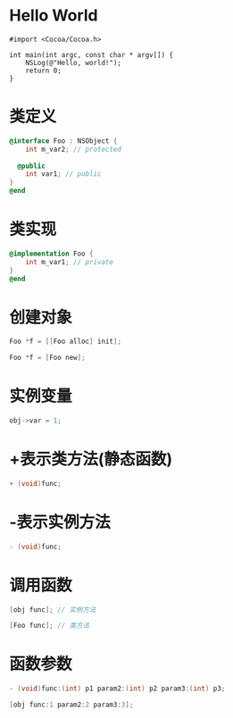 # Hello World
```objc
#import <Cocoa/Cocoa.h>

int main(int argc, const char * argv[]) {
    NSLog(@"Hello, world!");
    return 0;
}
```

# 类定义
```objective-c
@interface Foo : NSObject {
    int m_var2; // protected
    
  @public
    int var1; // public
}
@end
```

# 类实现
```objective-c
@implementation Foo {
    int m_var1; // private
}
@end
```

# 创建对象
```objective-c
Foo *f = [[Foo alloc] init];
```
```objective-c
Foo *f = [Foo new];
```

# 实例变量
```objective-c
obj->var = 1;
```

# +表示类方法(静态函数)
```objective-c
+ (void)func;
```

# -表示实例方法
```objective-c
- (void)func;
```

# 调用函数
```objective-c
[obj func]; // 实例方法
```
```objective-c
[Foo func]; // 类方法
```

# 函数参数
```objective-c
- (void)func:(int) p1 param2:(int) p2 param3:(int) p3;
```
```objective-c
[obj func:1 param2:2 param3:3];
```
